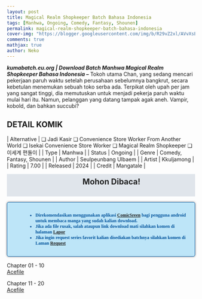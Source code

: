 ```yaml
---
layout: post
title: Magical Realm Shopkeeper Batch Bahasa Indonesia 
tags: [Manhwa, Ongoing, Comedy, Fantasy, Shounen]
permalink: magical-realm-shopkeeper-batch-bahasa-indonesia
cover-img: "https://blogger.googleusercontent.com/img/b/R29vZ2xl/AVvXsEi7NK1un1mygQg7f7DNhHBg0ZbKRaPVhagwfjzusYXRePenGW-p5WgvmK-1huDzq2dg2W33jeNzvZ_fxPJHmne0yI6W8jR7hAfOqIuS7a_i8K7dBqIeknRo28omb1s5mvmCGDFfbuUDpEOm7GwpLxiYfOcRCxjReucwx9bbAkOYIHd_ivc58GRGtDqTlN0s/s602/Magical-Realm-Shopkeeper-VOLUME-001-HEADER.jpg"
comments: true
mathjax: true
author: Neko
---
```


**<em>kumabatch.eu.org | Download Batch Manhwa Magical Realm Shopkeeper Bahasa Indonesia –</em>** Tokoh utama Chan, yang sedang mencari pekerjaan paruh waktu setelah perusahaan sebelumnya bangkrut, secara kebetulan menemukan sebuah toko serba ada. Terpikat oleh upah per jam yang sangat tinggi, dia memutuskan untuk menjadi pekerja paruh waktu mulai hari itu. Namun, pelanggan yang datang tampak agak aneh. Vampir, kobold, dan bahkan succubi?

## DETAIL KOMIK

| Alternative | ❑ Jadi Kasir ❑ Convenience Store Worker From Another World ❑ Isekai Convenience Store Worker ❑ Magical Realm Shopkeeper ❑ 이세계 편돌이 |
| Type | Manhwa |
| Status | Ongoing |
| Genre | Comedy, Fantasy, Shounen |
| Author | Seulpeunbang Ulbaem |
| Artist | Kkuljamong |
| Rating | 7.00 |
| Released | 2024 |
| Credit  | Mangatale |

<h2 style="background-attachment: initial; background-clip: initial; background-color: #e0e5eb; background-origin: initial; background-position: 12px 1px; background-repeat: no-repeat; background-size: initial; color: #222222; line-height: 22px; margin: 5px 0px; min-height: 38px; padding: 10px 12px 12px 68px; text-align: center;"> 
Mohon Dibaca!</h2>

<div style="-moz-border-radius: 15px; -moz-box-shadow: 0 0 5px #888; -webkit-border-radius: 15px; -webkit-box-shadow: 0 0 5px #888; background-attachment: initial; background-clip: initial; background-color: #bde5f8; background-origin: initial; background-position: 10px 50%; background-repeat: no-repeat; background-size: initial; background: #bde5f8 url(&quot;https://sites.google.com/site/problogiz/my-icon/info.png&quot;) no-repeat 10px center; border-radius: 5px; border: 1px solid; box-shadow: rgb(136, 136, 136) 0px 0px 5px; color: #00529b; font: bold 12px verdana; margin: 15px 0px; padding: 15px 20px 15px 55px; "> 
<ul>
  <li>Direkomendasikan menggunakan aplikasi <a href="https://play.google.com/store/apps/details?id=com.viewer.comicscreen">ComicSreen</a> bagi pengguna android untuk membaca manga yang sudah kalian download.</li>
  <li>Jika ada file rusak, salah ataupun link download mati silahkan komen di halaman <a href="https://kumabatch.github.io/lapor/">Lapor</a></li>
  <li>Jika ingin request series favorit kalian disediakan batchnya silahkan komen di Laman <a href="https://kumabatch.github.io/request/">Request</a></li>
</ul>
</div>

Chapter 01 - 10<br>
<a href="http://ouo.io/qs/OzRuKBTK?s=https://acefile.co/f/106523135/kumabatch-ja-di-kas-ir-chapter-01-10-pdf">Acefile</a>

Chapter 11 - 20<br>
<a href="http://ouo.io/qs/OzRuKBTK?s=https://acefile.co/f/106523153/kumabatch-magical-realm-shopkeeper-chapter-11-20-zip">Acefile</a>